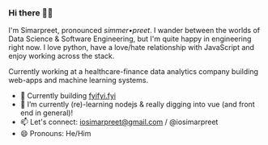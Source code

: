 ### Hi there 👋🏽

I'm Simarpreet, pronounced *simmer•preet*. I wander between the worlds of Data Science & Software Engineering, but I'm quite happy in engineering right now. I love python, have a love/hate relationship with JavaScript and enjoy working across the stack. 

Currently working at a healthcare-finance data analytics company building web-apps and machine learning systems.

- 🔨 Currently building [fyifyi.fyi](http://www.fyifyi.fyi/)
- 🌱 I’m currently (re)-learning nodejs & really digging into vue (and front end in general)!
- 📫 Let's connect: iosimarpreet@gmail.com / @iosimarpreet
- 😄 Pronouns: He/Him
